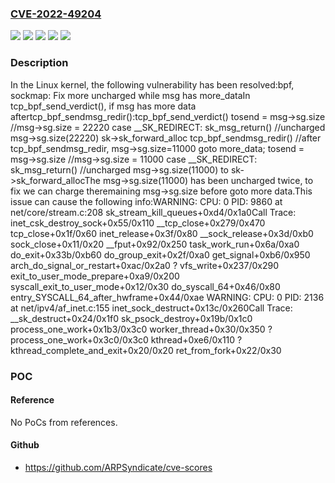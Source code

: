 ### [CVE-2022-49204](https://cve.mitre.org/cgi-bin/cvename.cgi?name=CVE-2022-49204)
![](https://img.shields.io/static/v1?label=Product&message=Linux&color=blue)
![](https://img.shields.io/static/v1?label=Version&message=&color=brightgreen)
![](https://img.shields.io/static/v1?label=Version&message=4.20%20&color=brightgreen)
![](https://img.shields.io/static/v1?label=Version&message=604326b41a6fb9b4a78b6179335decee0365cd8c%20&color=brightgreen)
![](https://img.shields.io/static/v1?label=Vulnerability&message=n%2Fa&color=blue)

### Description

In the Linux kernel, the following vulnerability has been resolved:bpf, sockmap: Fix more uncharged while msg has more_dataIn tcp_bpf_send_verdict(), if msg has more data aftertcp_bpf_sendmsg_redir():tcp_bpf_send_verdict() tosend = msg->sg.size  //msg->sg.size = 22220 case __SK_REDIRECT:  sk_msg_return()  //uncharged msg->sg.size(22220) sk->sk_forward_alloc  tcp_bpf_sendmsg_redir() //after tcp_bpf_sendmsg_redir, msg->sg.size=11000 goto more_data; tosend = msg->sg.size  //msg->sg.size = 11000 case __SK_REDIRECT:  sk_msg_return()  //uncharged msg->sg.size(11000) to sk->sk_forward_allocThe msg->sg.size(11000) has been uncharged twice, to fix we can charge theremaining msg->sg.size before goto more data.This issue can cause the following info:WARNING: CPU: 0 PID: 9860 at net/core/stream.c:208 sk_stream_kill_queues+0xd4/0x1a0Call Trace: <TASK> inet_csk_destroy_sock+0x55/0x110 __tcp_close+0x279/0x470 tcp_close+0x1f/0x60 inet_release+0x3f/0x80 __sock_release+0x3d/0xb0 sock_close+0x11/0x20 __fput+0x92/0x250 task_work_run+0x6a/0xa0 do_exit+0x33b/0xb60 do_group_exit+0x2f/0xa0 get_signal+0xb6/0x950 arch_do_signal_or_restart+0xac/0x2a0 ? vfs_write+0x237/0x290 exit_to_user_mode_prepare+0xa9/0x200 syscall_exit_to_user_mode+0x12/0x30 do_syscall_64+0x46/0x80 entry_SYSCALL_64_after_hwframe+0x44/0xae </TASK>WARNING: CPU: 0 PID: 2136 at net/ipv4/af_inet.c:155 inet_sock_destruct+0x13c/0x260Call Trace: <TASK> __sk_destruct+0x24/0x1f0 sk_psock_destroy+0x19b/0x1c0 process_one_work+0x1b3/0x3c0 worker_thread+0x30/0x350 ? process_one_work+0x3c0/0x3c0 kthread+0xe6/0x110 ? kthread_complete_and_exit+0x20/0x20 ret_from_fork+0x22/0x30 </TASK>

### POC

#### Reference
No PoCs from references.

#### Github
- https://github.com/ARPSyndicate/cve-scores

